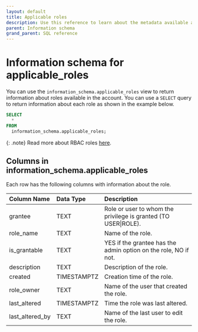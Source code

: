 ```yaml
---
layout: default
title: Applicable roles
description: Use this reference to learn about the metadata available about roles using the information schema.
parent: Information schema
grand_parent: SQL reference
---
```


# Information schema for applicable_roles

You can use the `information_schema.applicable_roles` view to return information about roles available in the account.
You can use a `SELECT` query to return information about each role as shown in the example below.
```sql
SELECT
  *
FROM
  information_schema.applicable_roles;
```

{: .note}
Read more about RBAC roles [here](../../Guides/managing-your-organization/rbac.md).

## Columns in information_schema.applicable_roles

Each row has the following columns with information about the role.

|  Column Name    | Data Type | Description                                                     |
|:----------------|:----------|:----------------------------------------------------------------|
| grantee         | TEXT      | Role or user to whom the privilege is granted (TO USER\|ROLE).  |
| role_name       | TEXT      | Name of the role.                                               |
| is_grantable    | TEXT      | YES if the grantee has the admin option on the role, NO if not. |
| description     | TEXT      | Description of the role.                                        |
| created         | TIMESTAMPTZ | Creation time of the role.                                      |
| role_owner      | TEXT      | Name of the user that created the role.                         |
| last_altered    | TIMESTAMPTZ | Time the role was last altered.                                 |
| last_altered_by | TEXT      | Name of the last user to edit the role.                         |
